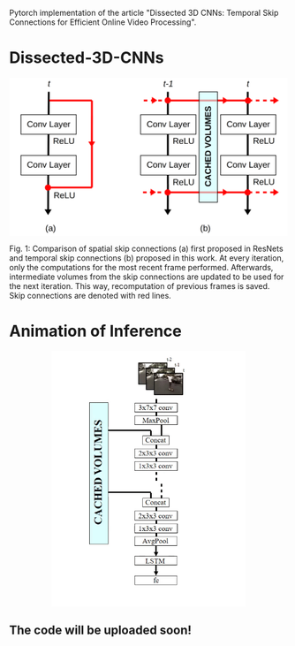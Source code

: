 Pytorch implementation of the article "Dissected 3D CNNs: Temporal Skip Connections for Efficient Online Video Processing".

# Dissected-3D-CNNs

<p align="center"><img src="https://github.com/okankop/Dissected-3D-CNNs/blob/master/visual/spatial_temporal_sk.png" align="middle" width="550" title="temporal skip connections" /><figcaption>Fig. 1:  Comparison of spatial skip connections (a) first proposed in ResNets and temporal skip connections (b) proposed in this work. At every iteration, only the computations for the most recent frame performed. Afterwards, intermediate volumes from the skip connections are updated to be used for the next iteration. This way, recomputation of previous frames is saved. Skip connections are denoted with red lines. 
 </figcaption></figure></p>


# Animation of Inference

<p align="center"><img src="https://github.com/okankop/Dissected-3D-CNNs/blob/master/visual/D3D_animation.gif" align="middle" width="350" title="animation of inference" /></figure></p>


## The code will be uploaded soon!
